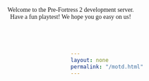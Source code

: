 ```yaml
---
layout: none
permalink: "/motd.html"
---
```

<html>
  <head>
  <title>MOTD - Pre-Fortress 2</title>
	<meta name="description" content="MOTD"><meta property="og:image" content="https://wiki.teamfortress.com/w/images/5/54/Tf2_trailer03.png">
	<meta name="twitter:card" content="summary_large_image"><meta name="theme-color" content="#b73739">
	<link rel="icon" href="https://prefortress.com/favicon.ico">
  <style>
    body {
      background-image: url("/img/chalkboard.png");
      background-position: fixed;
      background-repeat: no-repeat;
      background-size: cover; 
    }
    @font-face {
      font-family: TF2Build;
      src: url("/assets/fonts/TF2Build.woff") format("woff");
      src: url("/assets/fonts/TF2Build.woff2") format("woff2");
    }
    div {
      position: absolute; 
      width: 300px;
      height: 200px;
      z-index: 15;
      top: 50%;
      left: 50%;
      margin: -100px 0 0 -150px;
      background: none;
    }
    p {
      text-align:center;
      font-family: TF2build;
    }
  </style>
  </head>
  <body>
    <div>
      <p>
      Welcome to the Pre-Fortress 2 development server. Have a fun playtest! We hope you go easy on us!
      </p>
    </div>
  </body>
</html>